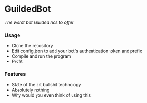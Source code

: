 # GuildedBot
*The worst bot Guilded has to offer*

### Usage
* Clone the repository
* Edit config.json to add your bot's authentication token and prefix
* Compile and run the program
* Profit

### Features
* State of the art bullshit technology
* Absolutely nothing
* Why would you even think of using this
